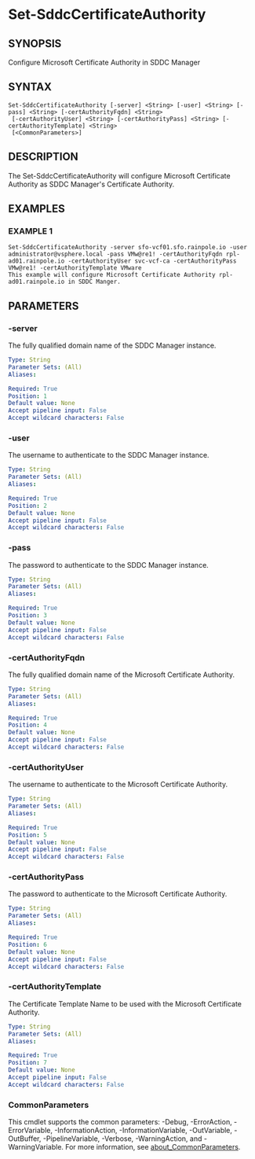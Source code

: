 # Set-SddcCertificateAuthority

## SYNOPSIS
Configure Microsoft Certificate Authority in SDDC Manager

## SYNTAX

```
Set-SddcCertificateAuthority [-server] <String> [-user] <String> [-pass] <String> [-certAuthorityFqdn] <String>
 [-certAuthorityUser] <String> [-certAuthorityPass] <String> [-certAuthorityTemplate] <String>
 [<CommonParameters>]
```

## DESCRIPTION
The Set-SddcCertificateAuthority will configure Microsoft Certificate Authority as SDDC Manager's Certificate Authority.

## EXAMPLES

### EXAMPLE 1
```
Set-SddcCertificateAuthority -server sfo-vcf01.sfo.rainpole.io -user administrator@vsphere.local -pass VMw@re1! -certAuthorityFqdn rpl-ad01.rainpole.io -certAuthorityUser svc-vcf-ca -certAuthorityPass VMw@re1! -certAuthorityTemplate VMware
This example will configure Microsoft Certificate Authority rpl-ad01.rainpole.io in SDDC Manger.
```

## PARAMETERS

### -server
The fully qualified domain name of the SDDC Manager instance.

```yaml
Type: String
Parameter Sets: (All)
Aliases:

Required: True
Position: 1
Default value: None
Accept pipeline input: False
Accept wildcard characters: False
```

### -user
The username to authenticate to the SDDC Manager instance.

```yaml
Type: String
Parameter Sets: (All)
Aliases:

Required: True
Position: 2
Default value: None
Accept pipeline input: False
Accept wildcard characters: False
```

### -pass
The password to authenticate to the SDDC Manager instance.

```yaml
Type: String
Parameter Sets: (All)
Aliases:

Required: True
Position: 3
Default value: None
Accept pipeline input: False
Accept wildcard characters: False
```

### -certAuthorityFqdn
The fully qualified domain name of the Microsoft Certificate Authority.

```yaml
Type: String
Parameter Sets: (All)
Aliases:

Required: True
Position: 4
Default value: None
Accept pipeline input: False
Accept wildcard characters: False
```

### -certAuthorityUser
The username to authenticate to the Microsoft Certificate Authority.

```yaml
Type: String
Parameter Sets: (All)
Aliases:

Required: True
Position: 5
Default value: None
Accept pipeline input: False
Accept wildcard characters: False
```

### -certAuthorityPass
The password to authenticate to the Microsoft Certificate Authority.

```yaml
Type: String
Parameter Sets: (All)
Aliases:

Required: True
Position: 6
Default value: None
Accept pipeline input: False
Accept wildcard characters: False
```

### -certAuthorityTemplate
The Certificate Template Name to be used with the Microsoft Certificate Authority.

```yaml
Type: String
Parameter Sets: (All)
Aliases:

Required: True
Position: 7
Default value: None
Accept pipeline input: False
Accept wildcard characters: False
```

### CommonParameters
This cmdlet supports the common parameters: -Debug, -ErrorAction, -ErrorVariable, -InformationAction, -InformationVariable, -OutVariable, -OutBuffer, -PipelineVariable, -Verbose, -WarningAction, and -WarningVariable. For more information, see [about_CommonParameters](http://go.microsoft.com/fwlink/?LinkID=113216).